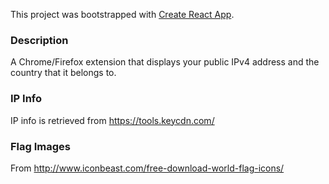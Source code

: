 This project was bootstrapped with [Create React App](https://github.com/facebook/create-react-app).

### Description
A Chrome/Firefox extension that displays your public IPv4 address and the country that it belongs to.

### IP Info
IP info is retrieved from https://tools.keycdn.com/

### Flag Images
From http://www.iconbeast.com/free-download-world-flag-icons/